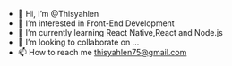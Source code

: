 - 👋 Hi, I’m @Thisyahlen
- 👀 I’m interested in Front-End Development
- 🌱 I’m currently learning React Native,React and Node.js
- 💞️ I’m looking to collaborate on ...
- 📫 How to reach me thisyahlen75@gmail.com

<!---
Thisyahlen/Thisyahlen is a ✨ special ✨ repository because its `README.md` (this file) appears on your GitHub profile.
You can click the Preview link to take a look at your changes.
--->
